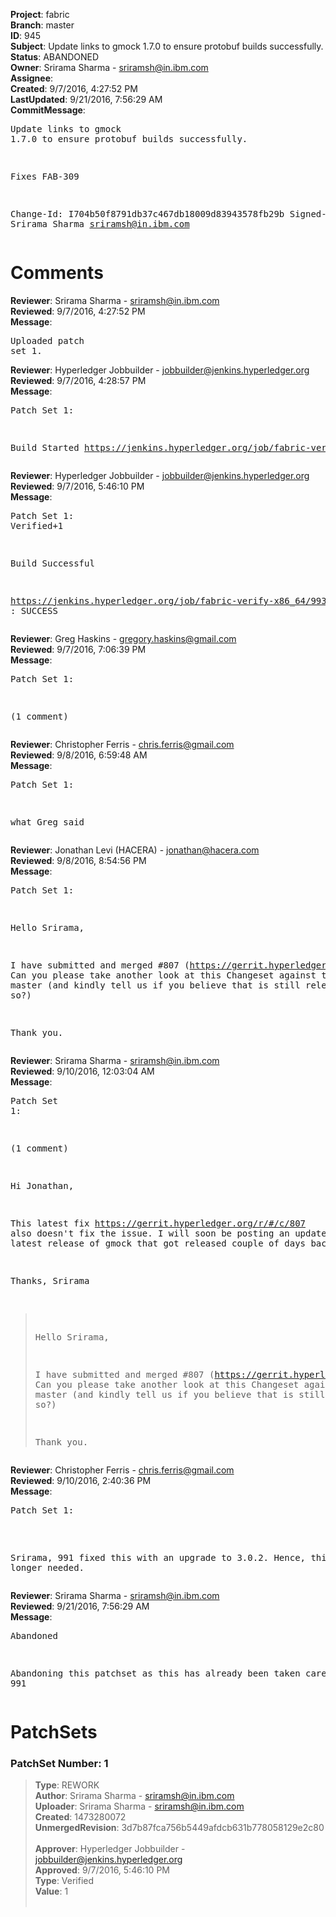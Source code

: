 <strong>Project</strong>: fabric<br><strong>Branch</strong>: master<br><strong>ID</strong>: 945<br><strong>Subject</strong>: Update links to gmock 1.7.0 to ensure protobuf builds successfully.<br><strong>Status</strong>: ABANDONED<br><strong>Owner</strong>: Srirama Sharma - sriramsh@in.ibm.com<br><strong>Assignee</strong>:<br><strong>Created</strong>: 9/7/2016, 4:27:52 PM<br><strong>LastUpdated</strong>: 9/21/2016, 7:56:29 AM<br><strong>CommitMessage</strong>:<br><pre>Update links to gmock 1.7.0 to ensure protobuf builds successfully.

Fixes FAB-309

Change-Id: I704b50f8791db37c467db18009d83943578fb29b
Signed-off-by: Srirama Sharma <sriramsh@in.ibm.com>
</pre><h1>Comments</h1><strong>Reviewer</strong>: Srirama Sharma - sriramsh@in.ibm.com<br><strong>Reviewed</strong>: 9/7/2016, 4:27:52 PM<br><strong>Message</strong>: <pre>Uploaded patch set 1.</pre><strong>Reviewer</strong>: Hyperledger Jobbuilder - jobbuilder@jenkins.hyperledger.org<br><strong>Reviewed</strong>: 9/7/2016, 4:28:57 PM<br><strong>Message</strong>: <pre>Patch Set 1:

Build Started https://jenkins.hyperledger.org/job/fabric-verify-x86_64/993/</pre><strong>Reviewer</strong>: Hyperledger Jobbuilder - jobbuilder@jenkins.hyperledger.org<br><strong>Reviewed</strong>: 9/7/2016, 5:46:10 PM<br><strong>Message</strong>: <pre>Patch Set 1: Verified+1

Build Successful 

https://jenkins.hyperledger.org/job/fabric-verify-x86_64/993/ : SUCCESS</pre><strong>Reviewer</strong>: Greg Haskins - gregory.haskins@gmail.com<br><strong>Reviewed</strong>: 9/7/2016, 7:06:39 PM<br><strong>Message</strong>: <pre>Patch Set 1:

(1 comment)</pre><strong>Reviewer</strong>: Christopher Ferris - chris.ferris@gmail.com<br><strong>Reviewed</strong>: 9/8/2016, 6:59:48 AM<br><strong>Message</strong>: <pre>Patch Set 1:

what Greg said</pre><strong>Reviewer</strong>: Jonathan Levi (HACERA) - jonathan@hacera.com<br><strong>Reviewed</strong>: 9/8/2016, 8:54:56 PM<br><strong>Message</strong>: <pre>Patch Set 1:

Hello Srirama,

I have submitted and merged #807 (https://gerrit.hyperledger.org/r/#/c/807). Can you please take another look at this Changeset against the latest master (and kindly tell us if you believe that is still relevant, or so?)

Thank you.</pre><strong>Reviewer</strong>: Srirama Sharma - sriramsh@in.ibm.com<br><strong>Reviewed</strong>: 9/10/2016, 12:03:04 AM<br><strong>Message</strong>: <pre>Patch Set 1:

(1 comment)

Hi Jonathan,

This latest fix https://gerrit.hyperledger.org/r/#/c/807 also doesn't fix the issue. I will soon be posting an updated patch with latest release of gmock that got released couple of days back.

Thanks,
Srirama

 > Hello Srirama,
 > 
 > I have submitted and merged #807 (https://gerrit.hyperledger.org/r/#/c/807).
 > Can you please take another look at this Changeset against the
 > latest master (and kindly tell us if you believe that is still
 > relevant, or so?)
 > 
 > Thank you.</pre><strong>Reviewer</strong>: Christopher Ferris - chris.ferris@gmail.com<br><strong>Reviewed</strong>: 9/10/2016, 2:40:36 PM<br><strong>Message</strong>: <pre>Patch Set 1:

Srirama, 991 fixed this with an upgrade to 3.0.2. Hence, this is no longer needed.</pre><strong>Reviewer</strong>: Srirama Sharma - sriramsh@in.ibm.com<br><strong>Reviewed</strong>: 9/21/2016, 7:56:29 AM<br><strong>Message</strong>: <pre>Abandoned

Abandoning this patchset as this has already been taken care of in 991</pre><h1>PatchSets</h1><h3>PatchSet Number: 1</h3><blockquote><strong>Type</strong>: REWORK<br><strong>Author</strong>: Srirama Sharma - sriramsh@in.ibm.com<br><strong>Uploader</strong>: Srirama Sharma - sriramsh@in.ibm.com<br><strong>Created</strong>: 1473280072<br><strong>UnmergedRevision</strong>: 3d7b87fca756b5449afdcb631b778058129e2c80<br><br><strong>Approver</strong>: Hyperledger Jobbuilder - jobbuilder@jenkins.hyperledger.org<br><strong>Approved</strong>: 9/7/2016, 5:46:10 PM<br><strong>Type</strong>: Verified<br><strong>Value</strong>: 1<br><br></blockquote>
